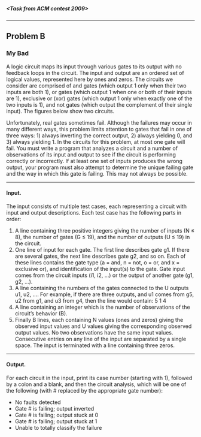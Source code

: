 ##### <Task from ACM contest 2009>
***
## Problem B
### My Bad

A logic circuit maps its input through various gates to its output with no feedback loops in the circuit. The input
and output are an ordered set of logical values, represented here by ones and zeros. The circuits we consider are
comprised of and gates (which output 1 only when their two inputs are both 1), or gates (which output 1 when
one or both of their inputs are 1), exclusive or (xor) gates (which output 1 only when exactly one of the two
inputs is 1), and not gates (which output the complement of their single input). The figures below show two
circuits.

Unfortunately, real gates sometimes fail. Although the failures may occur in many different ways, this problem
limits attention to gates that fail in one of three ways: 1) always inverting the correct output, 2) always yielding
0, and 3) always yielding 1. In the circuits for this problem, at most one gate will fail.
You must write a program that analyzes a circuit and a number of observations of its input and output to see if
the circuit is performing correctly or incorrectly. If at least one set of inputs produces the wrong output, your
program must also attempt to determine the unique failing gate and the way in which this gate is failing. This
may not always be possible.
***
#### Input.
The input consists of multiple test cases, each representing a circuit with input and output descriptions. Each test
case has the following parts in order:
1. A line containing three positive integers giving the number of inputs (N ≤ 8), the number of gates (G ≤ 19),
and the number of outputs (U ≤ 19) in the circuit.
2. One line of input for each gate. The first line describes gate g1. If there are several gates, the next line
describes gate g2, and so on. Each of these lines contains the gate type (a = and, n = not, o = or, and
x = exclusive or), and identification of the input(s) to the gate. Gate input comes from the circuit inputs
(i1, i2, …) or the output of another gate (g1, g2, …).
3. A line containing the numbers of the gates connected to the U outputs u1, u2, …. For example, if there are
three outputs, and u1 comes from g5, u2 from g1, and u3 from g4, then the line would contain: 5 1 4
4. A line containing an integer which is the number of observations of the circuit’s behavior (B).
5. Finally B lines, each containing N values (ones and zeros) giving the observed input values and U values
giving the corresponding observed output values. No two observations have the same input values.
Consecutive entries on any line of the input are separated by a single space. The input is terminated with a line
containing three zeros.
***
#### Output.
For each circuit in the input, print its case number (starting with 1), followed by a colon and a blank, and then
the circuit analysis, which will be one of the following (with # replaced by the appropriate gate number):
* No faults detected
* Gate # is failing; output inverted
* Gate # is failing; output stuck at 0
* Gate # is failing; output stuck at 1
* Unable to totally classify the failure
